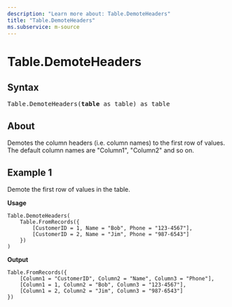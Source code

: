 ```yaml
---
description: "Learn more about: Table.DemoteHeaders"
title: "Table.DemoteHeaders"
ms.subservice: m-source
---
```

# Table.DemoteHeaders

## Syntax

<pre>
Table.DemoteHeaders(<b>table</b> as table) as table
</pre>
  
## About

Demotes the column headers (i.e. column names) to the first row of values. The default column names are "Column1", "Column2" and so on.

## Example 1

Demote the first row of values in the table.

**Usage**

```powerquery-m
Table.DemoteHeaders(
    Table.FromRecords({
        [CustomerID = 1, Name = "Bob", Phone = "123-4567"],
        [CustomerID = 2, Name = "Jim", Phone = "987-6543"]
    })
)
```

**Output**

```powerquery-m
Table.FromRecords({
    [Column1 = "CustomerID", Column2 = "Name", Column3 = "Phone"],
    [Column1 = 1, Column2 = "Bob", Column3 = "123-4567"],
    [Column1 = 2, Column2 = "Jim", Column3 = "987-6543"]
})
```
